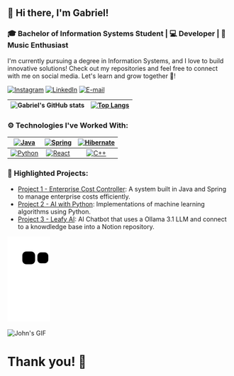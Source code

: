 ## 👋 Hi there, I'm Gabriel!
### 🎓 Bachelor of Information Systems Student | 💻 Developer | 🎸 Music Enthusiast

I'm currently pursuing a degree in Information Systems, and I love to build innovative solutions! Check out my repositories and feel free to connect with me on social media. Let's learn and grow together 🚀!

[![Instagram](https://img.shields.io/badge/Instagram-E4405F?style=for-the-badge&logo=instagram&logoColor=white)](https://www.instagram.com/ld_gabriel04/)
[![LinkedIn](https://img.shields.io/badge/LinkedIn-0077B5?style=for-the-badge&logo=linkedin&logoColor=white)](www.linkedin.com/in/g-albuquerque)
[![E-mail](https://img.shields.io/badge/Gmail-D14836?style=for-the-badge&logo=gmail&logoColor=white)](mailto:albuquerque.gabriel0420@gmail.com)

| ![Gabriel's GitHub stats](https://github-readme-stats.vercel.app/api?username=GabrielAL4&show_icons=true&theme=blue-green) | [![Top Langs](https://github-readme-stats.vercel.app/api/top-langs/?username=GabrielAL4&layout=compact&theme=blue-green)](https://github.com/GabrielAL4/GabrielAL4) |
|:------------------------------------------------------------------------------------------------------------------------------------:|:-----------------------------------------------------------------------------------------------------------------------------------------:|

### ⚙️ Technologies I've Worked With:

| [![Java](https://img.shields.io/badge/Java-ED8B00?style=for-the-badge&logo=java&logoColor=white)](https://github.com/GabrielAL4/enterprise-cost-controller-webservice) | [![Spring](https://img.shields.io/badge/Spring-6DB33F?style=for-the-badge&logo=spring&logoColor=white)]() | [![Hibernate](https://img.shields.io/badge/Hibernate-59666C?style=for-the-badge&logo=Hibernate&logoColor=white)](https://github.com/GabrielAL4/N2--PROG3) |
| :--: | :--: | :--: |
| [![Python](https://img.shields.io/badge/Python-14354C?style=for-the-badge&logo=python&logoColor=white)](https://github.com/GabrielAL4/artificialIntelligence) | [![React](https://img.shields.io/badge/React-20232A?style=for-the-badge&logo=react&logoColor=61DAFB)](https://github.com/GabrielAL4/react-projects) | [![C++](https://img.shields.io/badge/C%2B%2B-00599C?style=for-the-badge&logo=c%2B%2B&logoColor=white)](https://github.com/GabrielAL4/Desenvolvimento-CPP) |

### 🚀 Highlighted Projects:

- [Project 1 - Enterprise Cost Controller](https://github.com/GabrielAL4/enterprise-cost-controller-webservice): A system built in Java and Spring to manage enterprise costs efficiently.
- [Project 2 - AI with Python](https://github.com/GabrielAL4/artificialIntelligence): Implementations of machine learning algorithms using Python.
- [Project 3 - Leafy AI](https://github.com/GabrielAL4/Leafy-ai): AI Chatbot that uses a Ollama 3.1 LLM and connect to a knowdledge base into a Notion repository.

![Snake animation](https://github.com/GabrielAL4/GabrielAL4/blob/output/github-contribution-grid-snake.svg?color_snake=blue&color_dots=yellow&background=black)


![John's GIF](https://media.giphy.com/media/zDulT7X7Jfj6yZOt8A/giphy.gif)

# Thank you! 🤘
